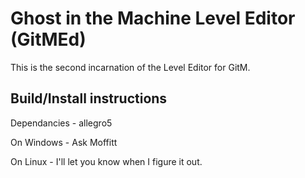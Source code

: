 Ghost in the Machine Level Editor (GitMEd)
==========================================

This is the second incarnation of the Level Editor for GitM. 

Build/Install instructions
--------------------------

Dependancies - 
allegro5

On Windows - 
Ask Moffitt

On Linux - 
I'll let you know when I figure it out. 
